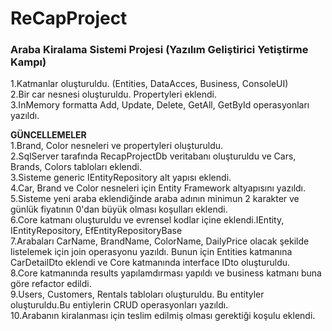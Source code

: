 # ReCapProject
### Araba Kiralama Sistemi Projesi (Yazılım Geliştirici Yetiştirme Kampı)

1.Katmanlar oluşturuldu. (Entities, DataAcces, Business, ConsoleUI) <br/>
2.Bir car nesnesi oluşturuldu. Propertyleri eklendi.<br/>
3.InMemory formatta Add, Update, Delete, GetAll, GetById operasyonları yazıldı.<br/>

**GÜNCELLEMELER**<br/>
1.Brand, Color nesneleri ve propertyleri oluşturuldu. <br/>
2.SqlServer tarafında RecapProjectDb veritabanı oluşturuldu ve Cars, Brands, Colors tabloları eklendi.<br/>
3.Sisteme generic IEntityRepository alt yapısı eklendi. <br/>
4.Car, Brand ve Color nesneleri için Entity Framework altyapısını yazıldı.<br/>
5.Sisteme yeni araba eklendiğinde araba adının minimun 2 karakter ve günlük fiyatının 0'dan büyük olması koşulları eklendi.<br/>
6.Core katmanı oluşturuldu ve evrensel kodlar içine eklendi.IEntity, IEntityRepository, EfEntityRepositoryBase <br/>
7.Arabaları CarName, BrandName, ColorName, DailyPrice olacak şekilde listelemek için join operasyonu yazıldı. Bunun için Entities katmanına CarDetailDto eklendi ve Core katmanında interface IDto oluşturuldu.<br/>
8.Core katmanında results yapılamdırması yapıldı ve business katmanı buna göre refactor edildi.<br/>
9.Users, Customers, Rentals tabloları oluşturuldu. Bu entityler oluşturuldu.Bu entiylerin CRUD operasyonları yazıldı.<br/>
10.Arabanın kiralanması için teslim edilmiş olması gerektiği koşulu eklendi.

